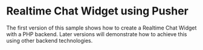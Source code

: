# Realtime Chat Widget using Pusher

The first version of this sample shows how to create a Realtime Chat Widget with a PHP backend. Later versions will demonstrate how to achieve this using other backend technologies.